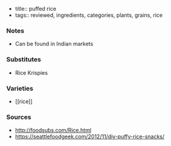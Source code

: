 - title:: puffed rice
- tags:: reviewed, ingredients, categories, plants, grains, rice
### Notes
- Can be found in Indian markets

### Substitutes
- Rice Krispies

### Varieties
* [[rice]]

### Sources
* http://foodsubs.com/Rice.html
* https://seattlefoodgeek.com/2012/11/diy-puffy-rice-snacks/
